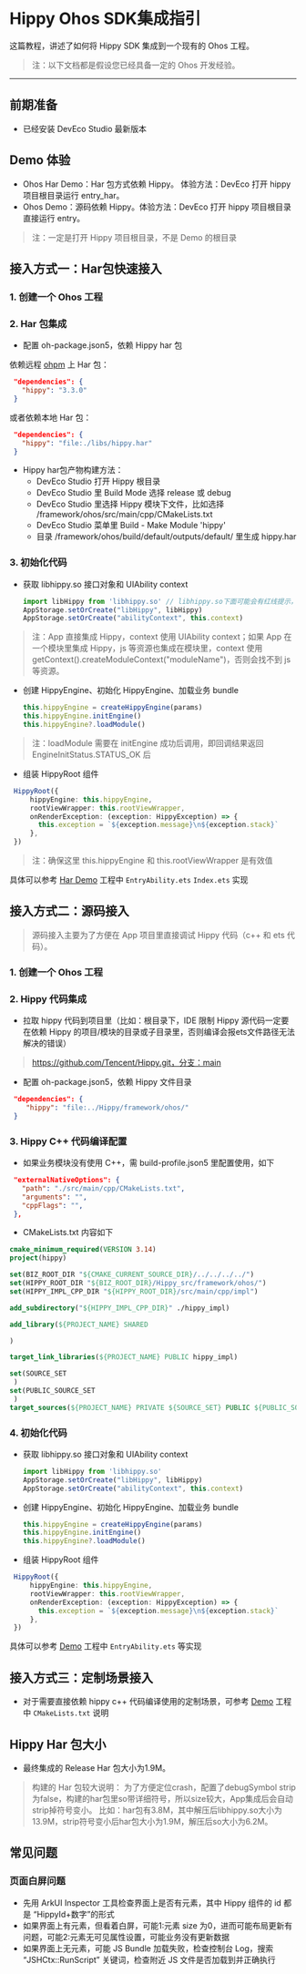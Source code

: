 # Hippy Ohos SDK集成指引

这篇教程，讲述了如何将 Hippy SDK 集成到一个现有的 Ohos 工程。

> 注：以下文档都是假设您已经具备一定的 Ohos 开发经验。

---

## 前期准备

- 已经安装 DevEco Studio 最新版本

## Demo 体验

- Ohos Har Demo：Har 包方式依赖 Hippy。 体验方法：DevEco 打开 hippy 项目根目录运行 entry_har。
- Ohos Demo：源码依赖 Hippy。体验方法：DevEco 打开 hippy 项目根目录直接运行 entry。

> 注：一定是打开 Hippy 项目根目录，不是 Demo 的根目录

## 接入方式一：Har包快速接入

### 1. 创建一个 Ohos 工程

### 2. Har 包集成

- 配置 oh-package.json5，依赖 Hippy har 包

依赖远程 [ohpm](https://ohpm.openharmony.cn/) 上 Har 包：

 ```json
  "dependencies": {
    "hippy": "3.3.0"
  }
 ```

或者依赖本地 Har 包：

 ```json
  "dependencies": {
    "hippy": "file:./libs/hippy.har"
  }
 ```

- Hippy har包产物构建方法：
  - DevEco Studio 打开 Hippy 根目录
  - DevEco Studio 里 Build Mode 选择 release 或 debug
  - DevEco Studio 里选择 Hippy 模块下文件，比如选择 /framework/ohos/src/main/cpp/CMakeLists.txt
  - DevEco Studio 菜单里 Build - Make Module 'hippy'
  - 目录 /framework/ohos/build/default/outputs/default/ 里生成 hippy.har

### 3. 初始化代码

- 获取 libhippy.so 接口对象和 UIAbility context

  ```TypeScript
  import libHippy from 'libhippy.so' // libhippy.so下面可能会有红线提示，可忽略
  AppStorage.setOrCreate("libHippy", libHippy)
  AppStorage.setOrCreate("abilityContext", this.context)
  ```

> 注：App 直接集成 Hippy，context 使用 UIAbility context；如果 App 在一个模块里集成 Hippy，js 等资源也集成在模块里，context 使用 getContext().createModuleContext("moduleName")，否则会找不到 js 等资源。

- 创建 HippyEngine、初始化 HippyEngine、加载业务 bundle

  ```TypeScript
  this.hippyEngine = createHippyEngine(params)
  this.hippyEngine.initEngine()
  this.hippyEngine?.loadModule()
  ```

> 注：loadModule 需要在 initEngine 成功后调用，即回调结果返回 EngineInitStatus.STATUS_OK 后

- 组装 HippyRoot 组件

 ```TypeScript
  HippyRoot({
      hippyEngine: this.hippyEngine,
      rootViewWrapper: this.rootViewWrapper,
      onRenderException: (exception: HippyException) => {
        this.exception = `${exception.message}\n${exception.stack}`
      },
  })
  ```

> 注：确保这里 this.hippyEngine 和 this.rootViewWrapper 是有效值

具体可以参考 [Har Demo](https://github.com/Tencent/Hippy/tree/main/framework/examples/ohos-har-demo) 工程中 `EntryAbility.ets` `Index.ets` 实现

## 接入方式二：源码接入

> 源码接入主要为了方便在 App 项目里直接调试 Hippy 代码（c++ 和 ets 代码）。

### 1. 创建一个 Ohos 工程

### 2. Hippy 代码集成

- 拉取 hippy 代码到项目里（比如：根目录下，IDE 限制 Hippy 源代码一定要在依赖 Hippy 的项目/模块的目录或子目录里，否则编译会报ets文件路径无法解决的错误）

> https://github.com/Tencent/Hippy.git，分支：main

- 配置 oh-package.json5，依赖 Hippy 文件目录

 ```json
  "dependencies": {
     "hippy": "file:../Hippy/framework/ohos/"
  }
 ```

### 3. Hippy C++ 代码编译配置

- 如果业务模块没有使用 C++，需 build-profile.json5 里配置使用，如下

 ```json
  "externalNativeOptions": {
    "path": "./src/main/cpp/CMakeLists.txt",
    "arguments": "",
    "cppFlags": "",
  },
```

- CMakeLists.txt 内容如下

 ```cmake
cmake_minimum_required(VERSION 3.14)
project(hippy)

set(BIZ_ROOT_DIR "${CMAKE_CURRENT_SOURCE_DIR}/../../../../")
set(HIPPY_ROOT_DIR "${BIZ_ROOT_DIR}/Hippy_src/framework/ohos/")
set(HIPPY_IMPL_CPP_DIR "${HIPPY_ROOT_DIR}/src/main/cpp/impl")

add_subdirectory("${HIPPY_IMPL_CPP_DIR}" ./hippy_impl)

add_library(${PROJECT_NAME} SHARED

)

target_link_libraries(${PROJECT_NAME} PUBLIC hippy_impl)

set(SOURCE_SET
  )
set(PUBLIC_SOURCE_SET
  )
target_sources(${PROJECT_NAME} PRIVATE ${SOURCE_SET} PUBLIC ${PUBLIC_SOURCE_SET})
 ```

### 4. 初始化代码

- 获取 libhippy.so 接口对象和 UIAbility context

  ```TypeScript
  import libHippy from 'libhippy.so'
  AppStorage.setOrCreate("libHippy", libHippy)
  AppStorage.setOrCreate("abilityContext", this.context)
  ```

- 创建 HippyEngine、初始化 HippyEngine、加载业务 bundle

  ```TypeScript
  this.hippyEngine = createHippyEngine(params)
  this.hippyEngine.initEngine()
  this.hippyEngine?.loadModule()
  ```

- 组装 HippyRoot 组件

 ```TypeScript
  HippyRoot({
      hippyEngine: this.hippyEngine,
      rootViewWrapper: this.rootViewWrapper,
      onRenderException: (exception: HippyException) => {
        this.exception = `${exception.message}\n${exception.stack}`
      },
  })
  ```

具体可以参考 [Demo](https://github.com/Tencent/Hippy/tree/main/framework/examples/ohos-demo) 工程中 `EntryAbility.ets` 等实现

## 接入方式三：定制场景接入

- 对于需要直接依赖 hippy c++ 代码编译使用的定制场景，可参考  [Demo](https://github.com/Tencent/Hippy/tree/main/framework/examples/ohos-demo) 工程中 `CMakeLists.txt` 说明

## Hippy Har 包大小

- 最终集成的 Release Har 包大小为1.9M。

> 构建的 Har 包较大说明：
为了方便定位crash，配置了debugSymbol strip为false，构建的har包里so带详细符号，所以size较大，App集成后会自动strip掉符号变小。
比如：har包有3.8M，其中解压后libhippy.so大小为13.9M，strip符号变小后har包大小为1.9M，解压后so大小为6.2M。

## 常见问题

### 页面白屏问题

- 先用 ArkUI Inspector 工具检查界面上是否有元素，其中 Hippy 组件的 id 都是 “HippyId+数字”的形式
- 如果界面上有元素，但看着白屏，可能1:元素 size 为0，进而可能布局更新有问题，可能2:元素无可见属性设置，可能业务没有更新数据
- 如果界面上无元素，可能 JS Bundle 加载失败，检查控制台 Log，搜索 “JSHCtx::RunScript” 关键词，检查附近 JS 文件是否加载到并正确执行

